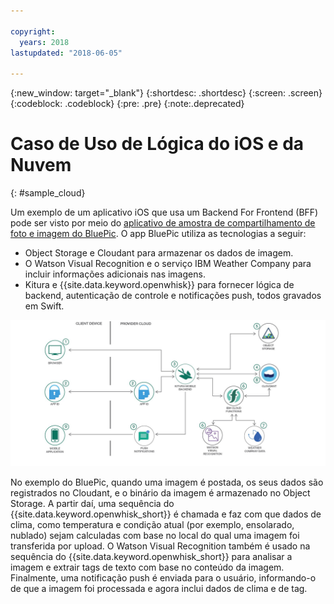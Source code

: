 ```yaml
---

copyright:
  years: 2018
lastupdated: "2018-06-05"

---
```

{:new_window: target="_blank"}
{:shortdesc: .shortdesc}
{:screen: .screen}
{:codeblock: .codeblock}
{:pre: .pre}
{:note:.deprecated}

# Caso de Uso de Lógica do iOS e da Nuvem
{: #sample_cloud}

Um exemplo de um aplicativo iOS que usa um Backend For Frontend (BFF) pode ser visto por meio do [aplicativo de amostra de compartilhamento de foto e imagem do BluePic](https://github.com/IBM/BluePic). O app BluePic utiliza as tecnologias a seguir:

* Object Storage e Cloudant para armazenar os dados de imagem.
* O Watson Visual Recognition e o serviço IBM Weather Company para incluir informações adicionais nas imagens.
* Kitura e {{site.data.keyword.openwhisk}} para fornecer lógica de backend, autenticação de controle e notificações push, todos gravados em Swift.

![BluePic](images/cloudlogic.png "BluePic Flow")

No exemplo do BluePic, quando uma imagem é postada, os seus dados são registrados no Cloudant, e o binário da imagem é armazenado no Object Storage. A partir daí, uma sequência do {{site.data.keyword.openwhisk_short}} é chamada e faz com que dados de clima, como temperatura e condição atual (por exemplo, ensolarado, nublado) sejam calculadas com base no local do qual uma imagem foi transferida por upload. O Watson Visual Recognition também é usado na sequência do {{site.data.keyword.openwhisk_short}} para analisar a imagem e extrair tags de texto com base no conteúdo da imagem. Finalmente, uma notificação push é enviada para o usuário, informando-o de que a imagem foi processada e agora inclui dados de clima e de tag.
